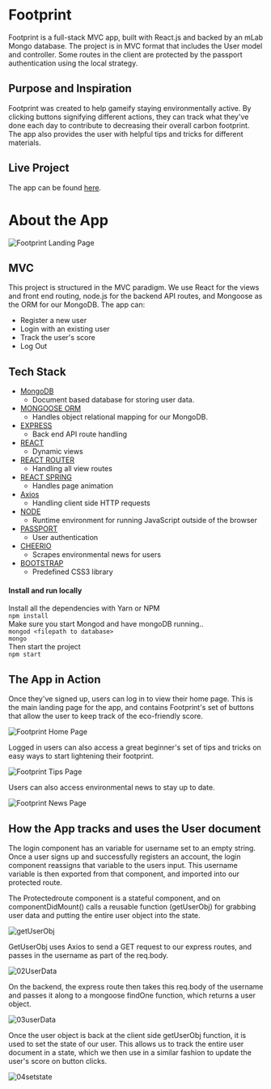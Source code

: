 # Footprint
Footprint is a full-stack MVC app, built with React.js and backed by an mLab Mongo database. The project is in MVC format that includes the User model and controller. Some routes in the client are protected by the passport authentication using the local strategy. 

## Purpose and Inspiration
Footprint was created to help gameify staying environmentally active. By clicking buttons signifying different actions, they can track what they've done each day to contribute to decreasing their overall carbon footprint. The app also provides the user with helpful tips and tricks for different materials.


## Live Project

The app can be found [here](https://project-footprint.herokuapp.com/).


# About the App

![Footprint Landing Page](https://user-images.githubusercontent.com/52713263/69181320-dd4b3d80-0adc-11ea-81cf-38d9e4b44257.png)

## MVC
This project is structured in the MVC paradigm. We use React for the views and front end routing, node.js for the backend API routes, and Mongoose as the ORM for our MongoDB. The app can: 

- Register a new user
- Login with an existing user
- Track the user's score 
- Log Out

## Tech Stack
+ [MongoDB](https://www.mongodb.com/)
    - Document based database for storing user data.
+ [MONGOOSE ORM](https://www.npmjs.com/package/mongoose)
    - Handles object relational mapping for our MongoDB.
+ [EXPRESS](https://www.npmjs.com/package/express)
    - Back end API route handling
+ [REACT](https://reactjs.org/)
    - Dynamic views
+ [REACT ROUTER](https://reacttraining.com/react-router/)
    - Handling all view routes
+ [REACT SPRING](https://www.react-spring.io/)
    - Handles page animation
+ [Axios](https://www.npmjs.com/package/axios)
    - Handling client side HTTP requests
+ [NODE](https://nodejs.org/en/)
    - Runtime environment for running JavaScript outside of the browser
+ [PASSPORT](http://www.passportjs.org/docs/username-password/)
    - User authentication
+ [CHEERIO](https://www.npmjs.com/package/cheerio)
    - Scrapes environmental news for users
+ [BOOTSTRAP](https://getbootstrap.com/)
    - Predefined CSS3 library
    

#### Install and run locally
Install all the dependencies with Yarn or NPM <br>
`npm install` <br>
Make sure you start Mongod and have mongoDB running..<br>
`mongod <filepath to database>` <br>
`mongo` <br>
Then start the project <br>
`npm start`


## The App in Action

Once they've signed up, users can log in to view their home page. This is the main landing page for the app, and contains Footprint's set of buttons that allow the user to keep track of the eco-friendly score.

![Footprint Home Page](https://user-images.githubusercontent.com/52713263/69181835-da048180-0add-11ea-84d8-d947d83f17f1.gif)

Logged in users can also access a great beginner's set of tips and tricks on easy ways to start lightening their footprint.

![Footprint Tips Page](https://user-images.githubusercontent.com/52713263/69182038-39fb2800-0ade-11ea-814e-c9e3427a2f84.gif)

Users can also access environmental news to stay up to date.

![Footprint News Page](https://user-images.githubusercontent.com/52713263/69182770-adea0000-0adf-11ea-9c93-fe18ac1c03c4.gif)


## How the App tracks and uses the User document

The login component has an variable for username set to an empty string. Once a user signs up and successfully registers an account, the login component reassigns that variable to the users input. This username variable is then exported from that component, and imported into our protected route.

The Protectedroute component is a stateful component, and on componentDidMount() calls a reusable function (getUserObj)  for grabbing user data and putting the entire user object into the state.

![getUserObj](https://user-images.githubusercontent.com/52455151/68442358-bae12800-019e-11ea-80dd-189b4e860652.png)

GetUserObj uses Axios to send a GET request to our express routes, and passes in the username as part of the req.body.

![02UserData](https://user-images.githubusercontent.com/52455151/68442411-e7953f80-019e-11ea-9724-fdb17803fbf5.png)

On the backend, the express route then takes this req.body of the username and passes it along to a mongoose findOne function, which returns a user object.

![03userData](https://user-images.githubusercontent.com/52455151/68442434-f7148880-019e-11ea-8153-3e9458c57ee5.png)

Once the user object is back at the client side getUserObj function, it is used to set the state of our user. This allows us to track the entire user document in a state, which we then use in a similar fashion to update the user's score on button clicks.

![04setstate](https://user-images.githubusercontent.com/52455151/68442504-2f1bcb80-019f-11ea-88e0-788873564ea4.png)






